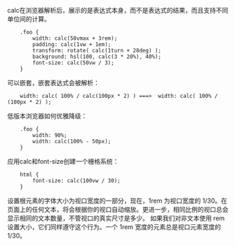 calc在浏览器解析后，展示的是表达式本身，而不是表达式的结果，而且支持不同单位间的计算。
```
    .foo {
        width: calc(50vmax + 3rem);
        padding: calc(1vw + 1em);
        transform: rotate( calc(1turn + 28deg) );
        background: hsl(100, calc(3 * 20%), 40%);
        font-size: calc(50vw / 3);
    }
```

可以嵌套，嵌套表达式会被解析：
```
    width: calc( 100% / calc(100px * 2) ) ===>  width: calc( 100% / (100px * 2) );
```

低版本浏览器如何优雅降级：
```
    .foo {
        width: 90%; 
        width: calc(100% - 50px);
    }
```

应用calc和font-size创建一个栅格系统：
```
    html {  
        font-size: calc(100vw / 30);
    }
```
设置根元素的字体大小为视口宽度的一部分，现在，1rem 为视口宽度的 1/30。在页面上的任何文本，将会根据你的视口自动缩放。更进一步，相同比例的视口总会显示相同的文本数量，不管视口的真实尺寸是多少。
如果我们对非文本使用 rem 设置大小，它们同样遵守这个行为。一个 1rem 宽度的元素总是视口元素宽度的 1/30。

